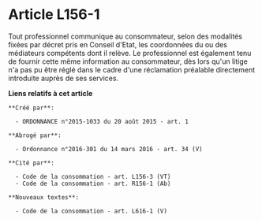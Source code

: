 # Article L156-1

Tout professionnel communique au consommateur, selon des modalités fixées par décret pris en Conseil d'Etat, les coordonnées
du ou des médiateurs compétents dont il relève. Le professionnel est également tenu de fournir cette même information au
consommateur, dès lors qu'un litige n'a pas pu être réglé dans le cadre d'une réclamation préalable directement introduite
auprès de ses services.

**Liens relatifs à cet article**

	**Créé par**:

	  - ORDONNANCE n°2015-1033 du 20 août 2015 - art. 1

	**Abrogé par**:

	  - Ordonnance n°2016-301 du 14 mars 2016 - art. 34 (V)

	**Cité par**:

	  - Code de la consommation - art. L156-3 (VT)
	  - Code de la consommation - art. R156-1 (Ab)

	**Nouveaux textes**:

	  - Code de la consommation - art. L616-1 (V)
